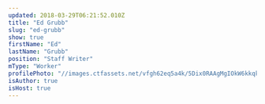```yaml
---
updated: 2018-03-29T06:21:52.010Z
title: "Ed Grubb"
slug: "ed-grubb"
show: true
firstName: "Ed"
lastName: "Grubb"
position: "Staff Writer"
mType: "Worker"
profilePhoto: "//images.ctfassets.net/vfgh62eq5a4k/5Dix0RAAgMgIOkW6kkqkoe/29eb4efc6e815ef1ef22f238f845e7e4/DSC_0829_green__1_.jpg"
isAuthor: true
isHost: true
---
```

